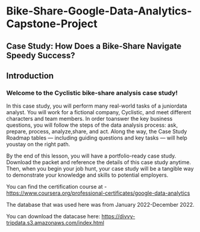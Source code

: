 # Bike-Share-Google-Data-Analytics-Capstone-Project
## Case Study: How Does a Bike-Share Navigate Speedy Success?

## Introduction

### Welcome to the Cyclistic bike-share analysis case study! 

In this case study, you will perform many real-world tasks of a juniordata analyst. You will work for a fictional company, Cyclistic, and meet different characters and team members. In order toanswer the key business questions, you will follow the steps of the data analysis process: ask, prepare, process, analyze,share, and act. Along the way, the Case Study Roadmap tables — including guiding questions and key tasks — will help youstay on the right path.

By the end of this lesson, you will have a portfolio-ready case study. Download the packet and reference the details of this
case study anytime. Then, when you begin your job hunt, your case study will be a tangible way to demonstrate your
knowledge and skills to potential employers.

You can find the certification course at - https://www.coursera.org/professional-certificates/google-data-analytics

The database that was used here was from January 2022-December 2022. 

You can download the datacase here: https://divvy-tripdata.s3.amazonaws.com/index.html
